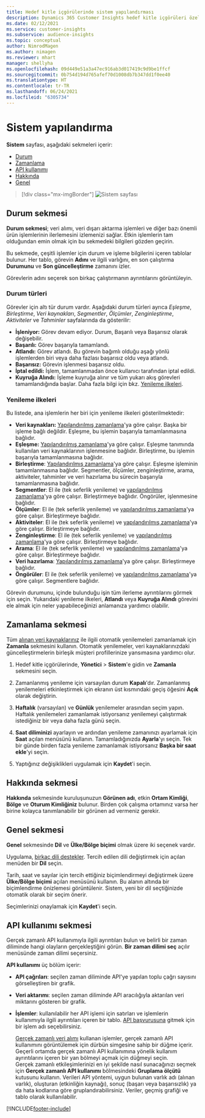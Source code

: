 ```yaml
---
title: Hedef kitle içgörülerinde sistem yapılandırması
description: Dynamics 365 Customer Insights hedef kitle içgörüleri özelliğinde sistem ayarları hakkında bilgi edinin.
ms.date: 02/12/2021
ms.service: customer-insights
ms.subservice: audience-insights
ms.topic: conceptual
author: NimrodMagen
ms.author: nimagen
ms.reviewer: mhart
manager: shellyha
ms.openlocfilehash: 09d449e51a3a47ec916ab3d017419c9d9be1ffcf
ms.sourcegitcommit: 0b754d194d765afef70d1008db7b347dd1f0ee40
ms.translationtype: HT
ms.contentlocale: tr-TR
ms.lasthandoff: 06/24/2021
ms.locfileid: "6305734"
---
```

# <a name="system-configuration"></a>Sistem yapılandırma

**Sistem** sayfası, aşağıdaki sekmeleri içerir:
- [Durum](#status-tab)
- [Zamanlama](#schedule-tab)
- [API kullanımı](#api-usage-tab)
- [Hakkında](#about-tab)
- [Genel](#general-tab)

> [!div class="mx-imgBorder"]
> ![Sistem sayfası](media/system-tabs.png "Sistem sayfası")

## <a name="status-tab"></a>Durum sekmesi

**Durum sekmesi**; veri alımı, veri dışarı aktarma işlemleri ve diğer bazı önemli ürün işlemlerinin ilerlemesini izlemenizi sağlar. Etkin işlemlerin tam olduğundan emin olmak için bu sekmedeki bilgileri gözden geçirin.

Bu sekmede, çeşitli işlemler için durum ve işleme bilgilerini içeren tablolar bulunur. Her tablo, görevin **Adını** ve ilgili varlığını, en son çalıştırma **Durumunu** ve **Son güncelleştirme** zamanını izler.

Görevlerin adını seçerek son birkaç çalıştırmanın ayrıntılarını görüntüleyin.

### <a name="status-types"></a>Durum türleri

Görevler için altı tür durum vardır. Aşağıdaki durum türleri ayrıca *Eşleşme*, *Birleştirme*, *Veri kaynakları*, *Segmentler*, *Ölçümler*, *Zenginleştirme*, *Aktiviteler* ve *Tahminler* sayfalarında da gösterilir:

- **İşleniyor:** Görev devam ediyor. Durum, Başarılı veya Başarısız olarak değişebilir.
- **Başarılı:** Görev başarıyla tamamlandı.
- **Atlandı:** Görev atlandı. Bu görevin bağımlı olduğu aşağı yönlü işlemlerden biri veya daha fazlası başarısız oldu veya atlandı.
- **Başarısız:** Görevin işlenmesi başarısız oldu.
- **İptal edildi:** İşlem, tamamlanmadan önce kullanıcı tarafından iptal edildi.
- **Kuyruğa Alındı:** İşleme kuyruğa alınır ve tüm yukarı akış görevleri tamamlandığında başlar. Daha fazla bilgi için bkz. [Yenileme ilkeleri](#refresh-policies).

### <a name="refresh-policies"></a>Yenileme ilkeleri

Bu listede, ana işlemlerin her biri için yenileme ilkeleri gösterilmektedir:

- **Veri kaynakları:** [Yapılandırılmış zamanlama](#schedule-tab)'ya göre çalışır. Başka bir işleme bağlı değildir. Eşleşme, bu işlemin başarıyla tamamlanmasına bağlıdır.
- **Eşleşme:** [Yapılandırılmış zamanlama](#schedule-tab)'ya göre çalışır. Eşleşme tanımında kullanılan veri kaynaklarının işlenmesine bağlıdır. Birleştirme, bu işlemin başarıyla tamamlanmasına bağlıdır.
- **Birleştirme**: [Yapılandırılmış zamanlama](#schedule-tab)'ya göre çalışır. Eşleşme işleminin tamamlanmasına bağlıdır. Segmentler, ölçümler, zenginleştirme, arama, aktiviteler, tahminler ve veri hazırlama bu sürecin başarıyla tamamlanmasına bağlıdır.
- **Segmentler**: El ile (tek seferlik yenileme) ve [yapılandırılmış zamanlama](#schedule-tab)'ya göre çalışır. Birleştirmeye bağlıdır. Öngörüler, işlenmesine bağlıdır.
- **Ölçümler**: El ile (tek seferlik yenileme) ve [yapılandırılmış zamanlama](#schedule-tab)'ya göre çalışır. Birleştirmeye bağlıdır.
- **Aktiviteler**: El ile (tek seferlik yenileme) ve [yapılandırılmış zamanlama](#schedule-tab)'ya göre çalışır. Birleştirmeye bağlıdır.
- **Zenginleştirme**: El ile (tek seferlik yenileme) ve [yapılandırılmış zamanlama](#schedule-tab)'ya göre çalışır. Birleştirmeye bağlıdır.
- **Arama**: El ile (tek seferlik yenileme) ve [yapılandırılmış zamanlama](#schedule-tab)'ya göre çalışır. Birleştirmeye bağlıdır.
- **Veri hazırlama**: [Yapılandırılmış zamanlama](#schedule-tab)'ya göre çalışır. Birleştirmeye bağlıdır.
- **Öngörüler**: El ile (tek seferlik yenileme) ve [yapılandırılmış zamanlama](#schedule-tab)'ya göre çalışır. Segmentlere bağlıdır.

Görevin durumunu, içinde bulunduğu işin tüm ilerleme ayrıntılarını görmek için seçin. Yukarıdaki yenileme ilkeleri, **Atlandı** veya **Kuyruğa Alındı** görevini ele almak için neler yapabileceğinizi anlamanıza yardımcı olabilir.

## <a name="schedule-tab"></a>Zamanlama sekmesi

Tüm [alınan veri kaynaklarınız](data-sources.md) ile ilgili otomatik yenilemeleri zamanlamak için **Zamanla** sekmesini kullanın. Otomatik yenilemeler, veri kaynaklarınızdaki güncelleştirmelerin birleşik müşteri profillerinize yansımasına yardımcı olur.

1. Hedef kitle içgörülerinde, **Yönetici** > **Sistem**'e gidin ve **Zamanla** sekmesini seçin.

2. Zamanlanmış yenileme için varsayılan durum **Kapalı**'dır. Zamanlanmış yenilemeleri etkinleştirmek için ekranın üst kısmındaki geçiş öğesini **Açık** olarak değiştirin.

3. **Haftalık** (varsayılan) ve **Günlük** yenilemeler arasından seçim yapın. Haftalık yenilemeleri zamanlamak istiyorsanız yenilemeyi çalıştırmak istediğiniz bir veya daha fazla günü seçin.

4. **Saat diliminizi** ayarlayın ve ardından yenileme zamanınızı ayarlamak için **Saat** açılan menüsünü kullanın. Tamamladığınızda **Ayarla**'yı seçin. Tek bir günde birden fazla yenileme zamanlamak istiyorsanız **Başka bir saat ekle**'yi seçin.

5. Yaptığınız değişiklikleri uygulamak için **Kaydet**'i seçin.

## <a name="about-tab"></a>Hakkında sekmesi

**Hakkında** sekmesinde kuruluşunuzun **Görünen adı**, etkin **Ortam Kimliği**, **Bölge** ve **Oturum Kimliğiniz** bulunur. Birden çok çalışma ortamınız varsa her birine kolayca tanımlanabilir bir görünen ad vermeniz gerekir.

## <a name="general-tab"></a>Genel sekmesi

**Genel** sekmesinde **Dil** ve **Ülke/Bölge biçimi** olmak üzere iki seçenek vardır.

Uygulama, [birkaç dili destekler](supported-languages.md). Tercih edilen dili değiştirmek için açılan menüden bir **Dil** seçin.

Tarih, saat ve sayılar için tercih ettiğiniz biçimlendirmeyi değiştirmek üzere **Ülke/Bölge biçimi** açılan menüsünü kullanın. Bu alanın altında bir biçimlendirme önizlemesi görüntülenir. Sistem, yeni bir dil seçtiğinizde otomatik olarak bir seçim önerir.

Seçimlerinizi onaylamak için **Kaydet**'i seçin.

## <a name="api-usage-tab"></a>API kullanımı sekmesi

Gerçek zamanlı API kullanımıyla ilgili ayrıntıları bulun ve belirli bir zaman diliminde hangi olayların gerçekleştiğini görün. **Bir zaman dilimi seç** açılır menüsünde zaman dilimi seçersiniz. 

**API kullanımı** üç bölüm içerir: 
- **API çağrıları**: seçilen zaman diliminde API'ye yapılan toplu çağrı sayısını görselleştiren bir grafik.

- **Veri aktarımı**: seçilen zaman diliminde API aracılığıyla aktarılan veri miktarını gösteren bir grafik.

-  **İşlemler**: kullanılabilir her API işlemi için satırları ve işlemlerin kullanımıyla ilgili ayrıntıları içeren bir tablo. [API başvurusuna](https://developer.ci.ai.dynamics.com/api-details#api=CustomerInsights&operation=Get-all-instances) gitmek için bir işlem adı seçebilirsiniz.

   [Gerçek zamanlı veri alımı](real-time-data-ingestion.md) kullanan işlemler, gerçek zamanlı API kullanımını görüntülemek için dürbün simgesine sahip bir düğme içerir. Geçerli ortamda gerçek zamanlı API kullanımına yönelik kullanım ayrıntılarını içeren bir yan bölmeyi açmak için düğmeyi seçin.   
   Gerçek zamanlı etkileşimlerinizi en iyi şekilde nasıl sunacağınızı seçmek için **Gerçek zamanlı API kullanımı** bölmesindeki **Gruplama ölçütü** kutusunu kullanın. Verileri API yöntemi, uygun bulunan varlık adı (alınan varlık), oluşturan (etkinliğin kaynağı), sonuç (başarı veya başarısızlık) ya da hata kodlarına göre gruplandırabilirsiniz. Veriler, geçmiş grafiği ve tablo olarak kullanılabilir.


[!INCLUDE[footer-include](../includes/footer-banner.md)]